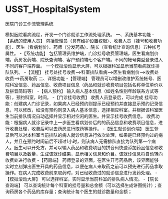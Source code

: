 # USST_HospitalSystem

医院门诊工作流管理系统

模拟医院看病流程，开发一个门诊就诊工作流处理系统。
一、系统基本功能
-【系统的使用人员】
包括管理员（具有维护设置权限）、收费人员（挂号和收费功能）、医生（看病划价）、药师（分发药品）、院长（查看统计查询信息）五种帐号属性。
-【系统功能】
包括管理员维护端，门诊挂号收费管理端，医生看病划价端，药房发药端、院长查询端、客户预约端七个客户端。不同的帐号类型登录进入不同的客户端界面。
一个模拟滚动显示大屏，可以根据科室显示当前看病就诊排队队列。
-【流程】
	挂号处挂号收费—>科室排队看病—>医生看病划价—>收费处收费—>药房取药
二、详细功能
-【管理端】
	管理员可以增删改维护系统帐号、医院科室信息、药品信息、收费项目信息（药品和就诊收费项目包括名称单位单价以及拼音简码等）
-【病人预约】
	输入病人基本信息（如姓名性别年龄联系方式等等），预约科室，时间。
-【门诊挂号收费】
	收费人员登录后，可以完成
挂号功能：创建病人门诊记录，如果病人已经预约则提示已经预约并直接显示预约记录信息，可以修改，如没有预约则录入病人基本信息，选择相应科室。并根据该科室医生当前排队情况自动选择并显示相对空闲的医生。并显示挂号收费信息。
收费功能：根据病人就诊记录中上一步医生看病划价后的的药品信息和收费项目信息，进行收费处理，收费后可以去药房进行取药等操作。
-【医生就诊划价端】
	医生登录后可以对本科室当前排队的病人就诊信息进行依次处理，如果是已经预约过的病人，并且在预约时间前后不超过1小时，则该病人无需排队直接为队列第一个病人。医生可以开处方，并可以输入药品和收费项目的拼音码快速添加药品信息和收费项目以及数量，生成该就诊结果，显示相关信息和价目。该就诊信息将自动转向收费处进行收费
-【药房端】
	药师登录的界面，在医生开号药品后，该界面能够实时立刻弹出医生开具的药品信息，以便在病人来取药之前可以预先进行药品拿取操作。在病人完成收费前来取药时，对已经收费过的就诊信息进行发药处理。
-【模拟滚动大屏】
	可以选择科室，实时显示当前科室的排队病人情况。
-【院长查询端】
	可以查询统计每个科室的挂号量和总金额（可以选择生成饼图统计）；查询药房各个药品的库存量；查询统计每个医生的就诊数量和金额；
